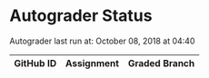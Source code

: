 # Autograder Status
Autograder last run at: October 08, 2018 at 04:40

| GitHub ID | Assignment | Graded Branch |
|-----------|------------|---------------|
